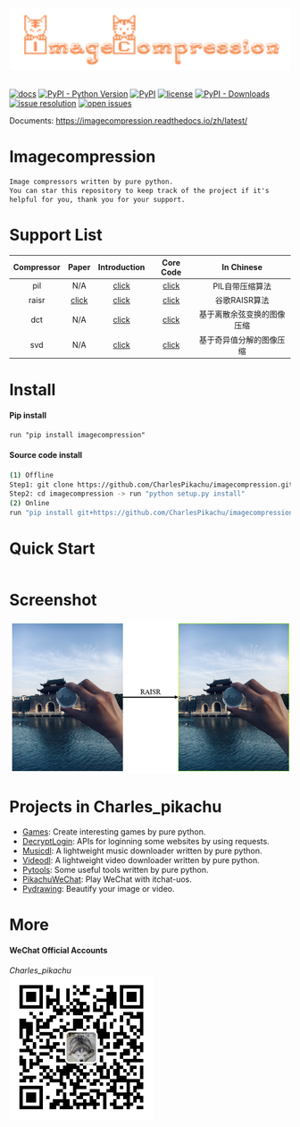 <div align="center">
  <img src="./docs/logo.png" width="600"/>
</div>
<br />

[![docs](https://img.shields.io/badge/docs-latest-blue)](https://imagecompression.readthedocs.io/zh/latest/)
[![PyPI - Python Version](https://img.shields.io/pypi/pyversions/imagecompression)](https://pypi.org/project/imagecompression/)
[![PyPI](https://img.shields.io/pypi/v/imagecompression)](https://pypi.org/project/imagecompression)
[![license](https://img.shields.io/github/license/CharlesPikachu/imagecompression.svg)](https://github.com/CharlesPikachu/imagecompression/blob/master/LICENSE)
[![PyPI - Downloads](https://pepy.tech/badge/imagecompression)](https://pypi.org/project/imagecompression/)
[![issue resolution](https://isitmaintained.com/badge/resolution/CharlesPikachu/imagecompression.svg)](https://github.com/CharlesPikachu/imagecompression/issues)
[![open issues](https://isitmaintained.com/badge/open/CharlesPikachu/imagecompression.svg)](https://github.com/CharlesPikachu/imagecompression/issues)

Documents: https://imagecompression.readthedocs.io/zh/latest/


# Imagecompression
```
Image compressors written by pure python.
You can star this repository to keep track of the project if it's helpful for you, thank you for your support.
```


# Support List
|   Compressor         |      Paper                                          | Introduction                                                  | Core Code                                                | In Chinese                    |
|   :----:             |      :----:                                         | :----:                                                        | :----:                                                   | :----:                        |
|   pil                |      N/A                                            | [click]()                                                     | [click](./imagecompression/modules/compressors/pil.py)   | PIL自带压缩算法               |
|   raisr              |      [click](https://arxiv.org/pdf/1606.01299.pdf)  | [click]()                                                     | [click](./imagecompression/modules/compressors/raisr.py) | 谷歌RAISR算法                 |
|   dct                |      N/A                                            | [click]()                                                     | [click](./imagecompression/modules/compressors/dct.py)   | 基于离散余弦变换的图像压缩    |
|   svd                |      N/A                                            | [click]()                                                     | [click](./imagecompression/modules/compressors/svd.py)   | 基于奇异值分解的图像压缩      |


# Install

#### Pip install
```
run "pip install imagecompression"
```

#### Source code install
```sh
(1) Offline
Step1: git clone https://github.com/CharlesPikachu/imagecompression.git
Step2: cd imagecompression -> run "python setup.py install"
(2) Online
run "pip install git+https://github.com/CharlesPikachu/imagecompression.git@master"
```


# Quick Start
```python
```


# Screenshot
![img](./docs/screenshot.png)


# Projects in Charles_pikachu
- [Games](https://github.com/CharlesPikachu/Games): Create interesting games by pure python.
- [DecryptLogin](https://github.com/CharlesPikachu/DecryptLogin): APIs for loginning some websites by using requests.
- [Musicdl](https://github.com/CharlesPikachu/musicdl): A lightweight music downloader written by pure python.
- [Videodl](https://github.com/CharlesPikachu/videodl): A lightweight video downloader written by pure python.
- [Pytools](https://github.com/CharlesPikachu/pytools): Some useful tools written by pure python.
- [PikachuWeChat](https://github.com/CharlesPikachu/pikachuwechat): Play WeChat with itchat-uos.
- [Pydrawing](https://github.com/CharlesPikachu/pydrawing): Beautify your image or video.


# More
#### WeChat Official Accounts
*Charles_pikachu*  
![img](./docs/pikachu.jpg)